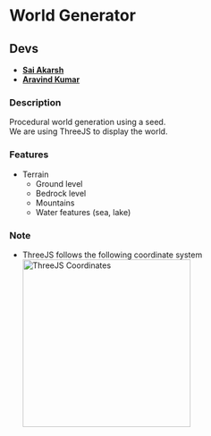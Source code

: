 # World Generator  
## Devs  
- **[Sai Akarsh](https://github.com/saiakarsh193)**
- **[Aravind Kumar](https://github.com/Aravind1505)**

### Description  
Procedural world generation using a seed.  
We are using ThreeJS to display the world.

### Features
- Terrain
  - Ground level
  - Bedrock level
  - Mountains
  - Water features (sea, lake)

### Note  
- ThreeJS follows the following coordinate system  
  <img src="https://threejsfundamentals.org/threejs/lessons/resources/scene-down.svg" alt="ThreeJS Coordinates" style="width: 300px;"/>
